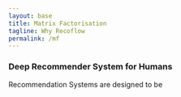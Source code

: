 ```yaml
---
layout: base
title: Matrix Factorisation
tagline: Why Recoflow
permalink: /mf
---
```


### Deep Recommender System for Humans

Recommendation Systems are designed to be

<div id="view"></div>
<div id="embedding0"></div>
<div id="embedding1"></div>

<script type="module" src="mf.js"></script>
